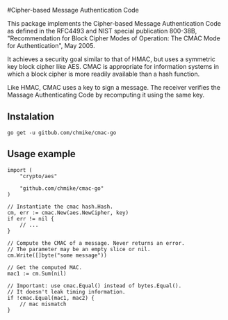 
#Cipher-based Message Authentication Code

This package implements the Cipher-based Message Authentication Code as
defined in the RFC4493 and NIST special publication 800-38B, "Recommendation
for Block Cipher Modes of Operation: The CMAC Mode for Authentication", May 2005.

It achieves a security goal similar to that of HMAC, but uses a symmetric key
block cipher like AES. CMAC is appropriate for information systems in which a
block cipher is more readily available than a hash function.

Like HMAC, CMAC uses a key to sign a message. The receiver verifies the
Massage Authenticating Code by recomputing it using the same key.

## Instalation

    go get -u gitbub.com/chmike/cmac-go

## Usage example

    import (
        "crypto/aes"

        "github.com/chmike/cmac-go"
    )

    // Instantiate the cmac hash.Hash.
    cm, err := cmac.New(aes.NewCipher, key)
    if err != nil {
        // ...
    }

    // Compute the CMAC of a message. Never returns an error.
    // The parameter may be an empty slice or nil.
    cm.Write([]byte("some message"))

    // Get the computed MAC.
    mac1 := cm.Sum(nil)

    // Important: use cmac.Equal() instead of bytes.Equal().
    // It doesn't leak timing information.
    if !cmac.Equal(mac1, mac2) {
        // mac mismatch
    }
